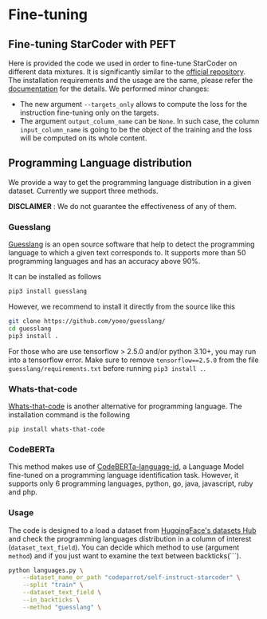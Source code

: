 # Fine-tuning

## Fine-tuning StarCoder with PEFT

Here is provided the code we used in order to fine-tune StarCoder on different data mixtures. It is significantly similar to the [official repository](https://github.com/bigcode-project/starcoder). The installation requirements and the usage are the same, please refer the [documentation](https://github.com/bigcode-project/starcoder#quickstart) for the details. We performed minor changes:
- The new argument `--targets_only` allows to compute the loss for the instruction fine-tuning only on the targets.
- The argument `output_column_name` can be `None`. In such case, the column `input_column_name` is going to be the object of the training and the loss will be computed on its whole content.

## Programming Language distribution
We provide a way to get the programming language distribution in a given dataset. Currently we support three methods.

**DISCLAIMER** : We do not guarantee the effectiveness of any of them.

### Guesslang
[Guesslang](https://github.com/yoeo/guesslang/) is an open source software that help to detect the programming language to which a given text corresponds to. It supports more than 50 programming languages and has an accuracy above 90%.

It can be installed as follows
```bash
pip3 install guesslang
```
However, we recommend to install it directly from the source like this
```bash
git clone https://github.com/yoeo/guesslang/
cd guesslang 
pip3 install .
```
For those who are use tensorflow > 2.5.0 and/or python 3.10+, you may run into a tensorflow error. Make sure to remove `tensorflow==2.5.0` from the file `guesslang/requirements.txt` before running `pip3 install .`.

### Whats-that-code
[Whats-that-code](https://github.com/matthewdeanmartin/whats_that_code) is another alternative for programming language. The installation command is the following
```
pip install whats-that-code
```

### CodeBERTa
This method makes use of [CodeBERTa-language-id](https://huggingface.co/huggingface/CodeBERTa-language-id), a Language Model fine-tuned on a programming language identification task. However, it supports only 6 programming languages, python, go, java, javascript, ruby and php.

### Usage
The code is designed to a load a dataset from [HuggingFace's datasets Hub](https://huggingface.co/datasets?sort=trending) and check the programming languages distribution in a column of interest (`dataset_text_field`). You can decide which method to use (argument `method`) and if you just want to examine the text between backticks(```).

```bash
python languages.py \
    --dataset_name_or_path "codeparrot/self-instruct-starcoder" \
    --split "train" \
    --dataset_text_field \
    --in_backticks \
    --method "guesslang" \
```
